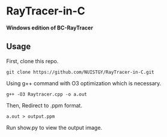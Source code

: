 # RayTracer-in-C

**Windows edition of BC-RayTracer**

## Usage

First, clone this repo.

` git clone https://github.com/NUISTGY/RayTracer-in-C.git `

Using g++ command with O3 optimization which is necessary.

` g++ -O3 Raytracer.cpp -o a.out `

Then, Redirect to .ppm format.

` a.out > output.ppm `

Run show.py to view the output image.
